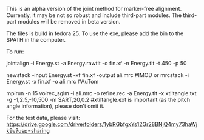 This is an alpha version of the joint method for marker-free alignment. Currently, it may be not so robust and include third-part modules. The third-part modules will be removed in beta version.

The files is build in fedora 25. To use the exe, please add the bin to the $PATH in the computer.

To run:

jointalign -i Energy.st -a Energy.rawtlt -o fin.xf -n Energy.tlt -t 450 -p 50 

newstack -input Energy.st -xf fin.xf -output ali.mrc #IMOD
or 
mrcstack -i Energy.st -x fin.xf -o ali.mrc #AuTom

mpirun -n 15 volrec_sglm -i ali.mrc -o refine.rec -a Energy.tlt -x xtiltangle.txt  -g -1,2.5,-10,500 -m SART,20,0.2 #xtiltangle.ext is important (as the pitch angle information), please don't omit it. 

For the test data, please visit: https://drive.google.com/drive/folders/1ybRGbfgxYs12Gr28BNjQ4my73haWjk9v?usp=sharing
